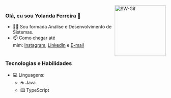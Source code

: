 <div>
  <img align="right" alt="SW-Gif" height="160" src="https://media3.giphy.com/media/kTGNxBzJb80Ni/giphy.gif?cid=ecf05e47gxophftkq9ckcn9zpzsubhz4et58gwysuai8fxxd&rid=giphy.gif&ct=g">
</div>
<h3>Olá, eu sou Yolanda Ferreira 👋</h3>

- 🙇‍♀️ Sou formada Análise e Desenvolvimento de Sistemas.
- 📫 Como chegar até mim: [Instagram](https://www.instagram.com/yolandaferreirajs/), [LinkedIn](https://www.linkedin.com/in/yolanda-ferreira/) e [E-mail](mailto:landacontato@gmail.com)


#
### Tecnologias e Habilidades

- 💻 Linguagens:
    - ☕️ Java
    - ⌨️ TypeScript
